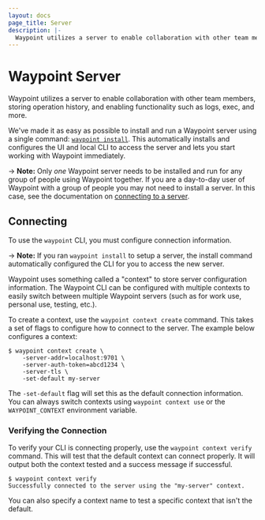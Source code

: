```yaml
---
layout: docs
page_title: Server
description: |-
  Waypoint utilizes a server to enable collaboration with other team members, storing operation history, and enabling functionality such as logs, exec, and more.
---
```


# Waypoint Server

Waypoint utilizes a server to enable collaboration with other team members,
storing operation history, and enabling functionality such as
logs, exec, and more.

We've made it as easy as possible to install and run a Waypoint server
using a single command: [`waypoint install`](../commands/install). This
automatically installs and configures the UI and local CLI to access the
server and lets you start working with Waypoint immediately.

-> **Note:** Only _one_ Waypoint server needs to be installed and run
for any group of people using Waypoint together. If you are a day-to-day
user of Waypoint with a group of people you may not need to install a server.
In this case, see the documentation on
[connecting to a server](../docs/server#connecting).

## Connecting

To use the `waypoint` CLI, you must configure connection information.

-> **Note:** If you ran `waypoint install` to setup a server, the install
command automatically configured the CLI for you to access the new server.

Waypoint uses something called a "context" to store server configuration
information. The Waypoint CLI can be configured with multiple contexts to
easily switch between multiple Waypoint servers (such as for work use, personal
use, testing, etc.).

To create a context, use the `waypoint context create` command. This takes
a set of flags to configure how to connect to the server. The example
below configures a context:

```shell-session
$ waypoint context create \
    -server-addr=localhost:9701 \
    -server-auth-token=abcd1234 \
    -server-tls \
    -set-default my-server
```

The `-set-default` flag will set this as the default connection information.
You can always switch contexts using `waypoint context use` or the
`WAYPOINT_CONTEXT` environment variable.

### Verifying the Connection

To verify your CLI is connecting properly, use the `waypoint context verify`
command. This will test that the default context can connect properly. It
will output both the context tested and a success message if successful.

```shell-session
$ waypoint context verify
Successfully connected to the server using the "my-server" context.
```

You can also specify a context name to test a specific context that isn't the default.
